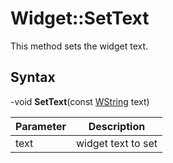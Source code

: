 # Widget::SetText #
This method sets the widget text.

## Syntax ##
-void **SetText**(const [WString](WString.md) text)

| Parameter | Description |
| --- | --- |
| text | widget text to set |